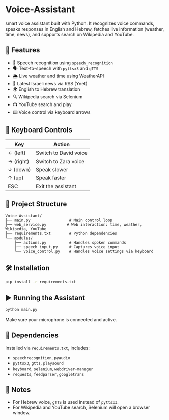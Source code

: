 # Voice-Assistant
smart voice assistant built with Python. It recognizes voice commands, speaks responses in English and Hebrew, fetches live information (weather, time, news), and supports search on Wikipedia and YouTube.


## 🚀 Features

- 🎤 Speech recognition using `speech_recognition`
- 🗣️ Text-to-speech with `pyttsx3` and `gTTS`
- 🌦️ Live weather and time using WeatherAPI
- 📰 Latest Israeli news via RSS (Ynet)
- 🌍 English to Hebrew translation
- 🔍 Wikipedia search via Selenium
- 📺 YouTube search and play
- ⌨️ Voice control via keyboard arrows

## 🧭 Keyboard Controls

| Key        | Action               |
|------------|----------------------|
| ← (left)   | Switch to David voice |
| → (right)  | Switch to Zara voice  |
| ↓ (down)   | Speak slower         |
| ↑ (up)     | Speak faster         |
| ESC        | Exit the assistant   |

## 📁 Project Structure

```
Voice Assistant/
├── main.py                 # Main control loop
├── web_service.py         # Web interaction: time, weather, Wikipedia, YouTube
├── requirements.txt        # Python dependencies
└── modules/
    ├── actions.py          # Handles spoken commands
    ├── speech_input.py     # Captures voice input
    └── voice_control.py    # Handles voice settings via keyboard
```

## 🛠️ Installation

```bash
pip install -r requirements.txt
```

## ▶️ Running the Assistant

```bash
python main.py
```

Make sure your microphone is connected and active.

## 🔧 Dependencies

Installed via `requirements.txt`, includes:
- `speechrecognition`, `pyaudio`
- `pyttsx3`, `gtts`, `playsound`
- `keyboard`, `selenium`, `webdriver-manager`
- `requests`, `feedparser`, `googletrans`

## 📌 Notes

- For Hebrew voice, `gTTS` is used instead of `pyttsx3`.
- For Wikipedia and YouTube search, Selenium will open a browser window.


